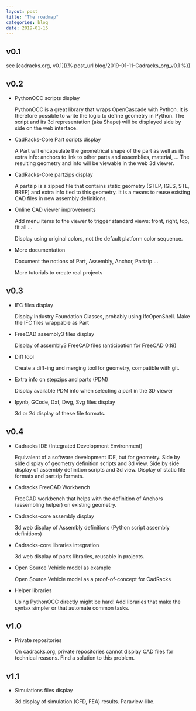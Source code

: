 ```yaml
---
layout: post
title: "The roadmap"
categories: blog
date: 2019-01-15
---
```


v0.1
----

see [cadracks.org, v0.1]({% post_url blog/2019-01-11-Cadracks_org_v0.1 %})

v0.2
----

- PythonOCC scripts display

  PythonOCC is a great library that wraps OpenCascade with Python. 
  It is therefore possible to write the logic to define geometry in Python. 
  The script and its 3d representation (aka Shape) will be displayed side by side on the web interface.

- CadRacks-Core Part scripts display

  A Part will encapsulate the geometrical shape of the part as well 
  as its extra info: anchors to link to other parts and assemblies, 
  material, ... The resulting geometry and info will be viewable in the web 3d viewer.

- CadRacks-Core partzips display

  A partzip is a zipped file that contains static geometry (STEP, IGES, STL, BREP) and 
  extra info tied to this geometry. It is a means to reuse existing CAD files in new assembly definitions.

- Online CAD viewer improvements

  Add menu items to the viewer to trigger standard views: front, right, top, fit all ...

  Display using original colors, not the default platform color sequence.

- More documentation

  Document the notions of Part, Assembly, Anchor, Partzip ...
  
  More tutorials to create real projects

v0.3
----

- IFC files display

  Display Industry Foundation Classes, probably using IfcOpenShell.
  Make the IFC files wrappable as Part

- FreeCAD assembly3 files display

  Display of assembly3 FreeCAD files (anticipation for FreeCAD 0.19)

- Diff tool

  Create a diff-ing and merging tool for geometry, compatible with git.

- Extra info on stepzips and parts (PDM)

  Display available PDM info when selecting a part in the 3D viewer

- Ipynb, GCode, Dxf, Dwg, Svg files display

  3d or 2d display of these file formats.


v0.4
----

- Cadracks IDE (Integrated Development Environment)

  Equivalent of a software development IDE, but for geometry. Side by side display of 
  geometry definition scripts and 3d view. Side by side display of assembly definition scripts and 3d view. 
  Display of static file formats and partzip formats.

- Cadracks FreeCAD Workbench

  FreeCAD workbench that helps with the definition of Anchors (assembling helper) on existing geometry.

- Cadracks-core assembly display

  3d web display of Assembly definitions (Python script assembly definitions)

- Cadracks-core libraries integration

  3d web display of parts libraries, reusable in projects.

- Open Source Vehicle model as example

  Open Source Vehicle model as a proof-of-concept for CadRacks

- Helper libraries

  Using PythonOCC directly might be hard! Add libraries that make the syntax simpler or that automate common tasks.


v1.0
----

- Private repositories

  On cadracks.org, private repositories cannot display CAD files for technical reasons. 
  Find a solution to this problem.

v1.1
----

- Simulations files display

  3d display of simulation (CFD, FEA) results. Paraview-like.


